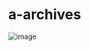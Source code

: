 # a-archives
![image](https://github.com/user-attachments/assets/99e3862d-1b54-41cb-8592-f14530b658d0)
